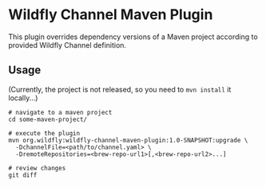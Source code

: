 # Wildfly Channel Maven Plugin

This plugin overrides dependency versions of a Maven project according to provided Wildfly Channel definition.

## Usage

(Currently, the project is not released, so you need to `mvn install` it locally...) 

```shell
# navigate to a maven project
cd some-maven-project/

# execute the plugin
mvn org.wildfly:wildfly-channel-maven-plugin:1.0-SNAPSHOT:upgrade \
  -DchannelFile=<path/to/channel.yaml> \
  -DremoteRepositories=<brew-repo-url1>[,<brew-repo-url2>...]

# review changes
git diff
```
